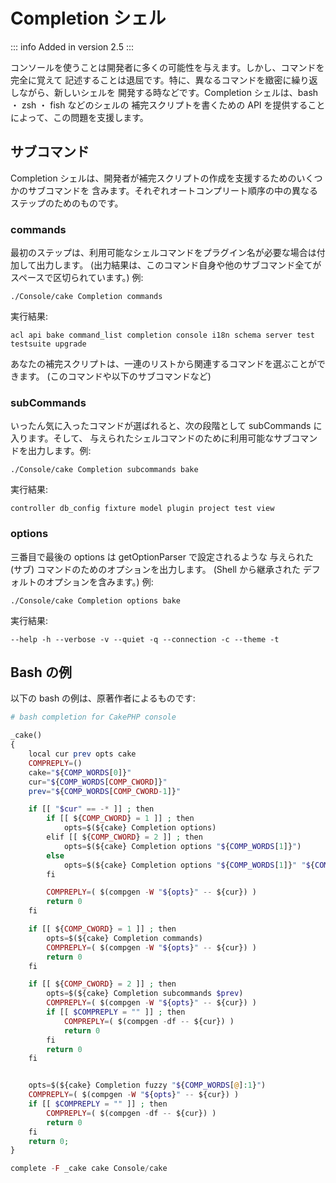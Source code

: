 # Completion シェル

::: info Added in version 2.5
:::

コンソールを使うことは開発者に多くの可能性を与えます。しかし、コマンドを完全に覚えて
記述することは退屈です。特に、異なるコマンドを緻密に繰り返しながら、新しいシェルを
開発する時などです。Completion シェルは、bash ・ zsh ・ fish などのシェルの
補完スクリプトを書くための API を提供することによって、この問題を支援します。

## サブコマンド

Completion シェルは、開発者が補完スクリプトの作成を支援するためのいくつかのサブコマンドを
含みます。それぞれオートコンプリート順序の中の異なるステップのためのものです。

### commands

最初のステップは、利用可能なシェルコマンドをプラグイン名が必要な場合は付加して出力します。
(出力結果は、このコマンド自身や他のサブコマンド全てがスペースで区切られています。) 例:

    ./Console/cake Completion commands

実行結果:

    acl api bake command_list completion console i18n schema server test testsuite upgrade

あなたの補完スクリプトは、一連のリストから関連するコマンドを選ぶことができます。
(このコマンドや以下のサブコマンドなど)

### subCommands

いったん気に入ったコマンドが選ばれると、次の段階として subCommands に入ります。そして、
与えられたシェルコマンドのために利用可能なサブコマンドを出力します。例:

    ./Console/cake Completion subcommands bake

実行結果:

    controller db_config fixture model plugin project test view

### options

三番目で最後の options は getOptionParser で設定されるような
与えられた (サブ) コマンドのためのオプションを出力します。 (Shell から継承された
デフォルトのオプションを含みます。) 例:

    ./Console/cake Completion options bake

実行結果:

    --help -h --verbose -v --quiet -q --connection -c --theme -t

## Bash の例

以下の bash の例は、原著作者によるものです:

``` php
# bash completion for CakePHP console

_cake()
{
    local cur prev opts cake
    COMPREPLY=()
    cake="${COMP_WORDS[0]}"
    cur="${COMP_WORDS[COMP_CWORD]}"
    prev="${COMP_WORDS[COMP_CWORD-1]}"

    if [[ "$cur" == -* ]] ; then
        if [[ ${COMP_CWORD} = 1 ]] ; then
            opts=$(${cake} Completion options)
        elif [[ ${COMP_CWORD} = 2 ]] ; then
            opts=$(${cake} Completion options "${COMP_WORDS[1]}")
        else
            opts=$(${cake} Completion options "${COMP_WORDS[1]}" "${COMP_WORDS[2]}")
        fi

        COMPREPLY=( $(compgen -W "${opts}" -- ${cur}) )
        return 0
    fi

    if [[ ${COMP_CWORD} = 1 ]] ; then
        opts=$(${cake} Completion commands)
        COMPREPLY=( $(compgen -W "${opts}" -- ${cur}) )
        return 0
    fi

    if [[ ${COMP_CWORD} = 2 ]] ; then
        opts=$(${cake} Completion subcommands $prev)
        COMPREPLY=( $(compgen -W "${opts}" -- ${cur}) )
        if [[ $COMPREPLY = "" ]] ; then
            COMPREPLY=( $(compgen -df -- ${cur}) )
            return 0
        fi
        return 0
    fi


    opts=$(${cake} Completion fuzzy "${COMP_WORDS[@]:1}")
    COMPREPLY=( $(compgen -W "${opts}" -- ${cur}) )
    if [[ $COMPREPLY = "" ]] ; then
        COMPREPLY=( $(compgen -df -- ${cur}) )
        return 0
    fi
    return 0;
}

complete -F _cake cake Console/cake
```
